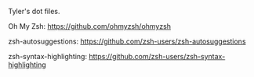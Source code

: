 Tyler's dot files.

Oh My Zsh:
https://github.com/ohmyzsh/ohmyzsh

zsh-autosuggestions:
https://github.com/zsh-users/zsh-autosuggestions

zsh-syntax-highlighting:
https://github.com/zsh-users/zsh-syntax-highlighting

